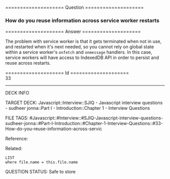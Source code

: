 ==================== Question ====================  

### How do you reuse information across service worker restarts  

==================== Answer ====================  

The problem with service worker is that it gets terminated when not in use, and restarted when it's next needed, so you cannot rely on global state within a service worker's `onfetch` and `onmessage` handlers. In this case, service workers will have access to IndexedDB API in order to persist and reuse across restarts.

==================== Id ====================  
33

---

DECK INFO

TARGET DECK: Javascript::Interview::SJIQ - Javascript interview questions - sudheer jonna::Part I - Introduction::Chapter 1 - Interview Questions

FILE TAGS: #Javascript::#Interview::#SJIQ-Javascript-interview-questions-sudheer-jonna::#Part-I-Introduction::#Chapter-1-Interview-Questions::#33-How-do-you-reuse-information-across-servic

Reference:

Related:

```dataview
LIST
where file.name = this.file.name
```

QUESTION STATUS: Safe to store
